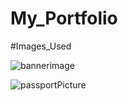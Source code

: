 # My_Portfolio

#Images_Used

![bannerimage](https://github.com/Lalitha567/My_Portfolio/assets/101200348/03ed2861-fc3b-4676-8be8-70a6ac9834a1)


![passportPicture](https://github.com/Lalitha567/My_Portfolio/assets/101200348/8eb54ac8-db52-4a01-a703-4e390450a63d)
